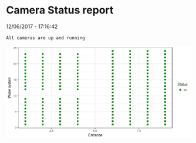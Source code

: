 Camera Status report
================
12/06/2017 - 17:16:42

    All cameras are up and running

![](camreport_files/figure-markdown_github/unnamed-chunk-2-1.png)

